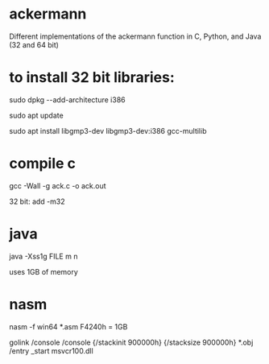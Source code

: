# ackermann
Different implementations of the ackermann function in C, Python, and Java (32 and 64 bit)

# to install 32 bit libraries:

  sudo dpkg --add-architecture i386

  sudo apt update

  sudo apt install libgmp3-dev libgmp3-dev:i386 gcc-multilib

# compile c
  gcc -Wall -g ack.c -o ack.out
  
  32 bit: add -m32

# java
  java -Xss1g FILE m n

  uses 1GB of memory

# nasm
nasm -f win64 *.asm
F4240h = 1GB

golink /console /console {/stackinit 900000h} {/stacksize 900000h} *.obj /entry _start msvcr100.dll
